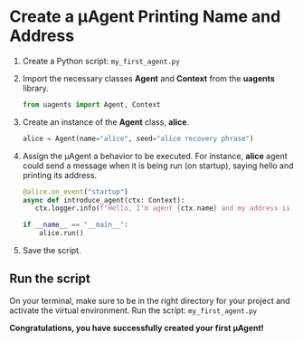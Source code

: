 # Create a μAgent Printing Name and Address

1. Create a Python script: `my_first_agent.py`
2. Import the necessary classes **Agent** and **Context** from the **uagents** library. 

    ``` py
    from uagents import Agent, Context
    ```

3. Create an instance of the **Agent** class, **alice**.

    ``` py
    alice = Agent(name="alice", seed="alice recovery phrase")
    ```

4. Assign the μAgent a behavior to be executed. For instance, **alice** agent could send a message when it is being run (on startup), saying hello and printing its address.

    ``` py
   @alice.on_event("startup")
   async def introduce_agent(ctx: Context):
       ctx.logger.info(f"Hello, I'm agent {ctx.name} and my address is {ctx.address}."

    if __name__ == "__main__":
        alice.run()
    ```

5. Save the script.

## Run the script

On your terminal, make sure to be in the right directory for your project and activate the virtual environment.
Run the script: `my_first_agent.py`

**Congratulations, you have successfully created your first μAgent!** 
